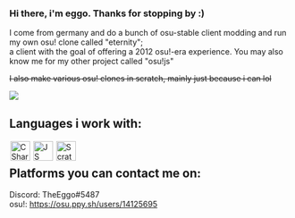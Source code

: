 ### Hi there, i'm eggo. Thanks for stopping by :)

I come from germany and do a bunch of osu-stable client modding and run my own osu! clone called "eternity";
<br>
a client with the goal of offering a 2012 osu!-era experience. You may also know me for my other project called "osu!js"

<s>I also make various osu! clones in scratch, mainly just because i can lol</s>

<img src="https://i.imgur.com/f7JxZvY.jpg"/>
<br>

## Languages i work with:
<img style="padding: 1.5px" align="left" alt="CSharp" width="35px" src="https://cdn.worldvectorlogo.com/logos/c--4.svg"/>
<img style="padding: 1.5px" align="left" alt="JS" width="35px" src="https://cdn.worldvectorlogo.com/logos/logo-javascript.svg"/>
<img style="padding: 1.5px" align="left" alt="Scratch" width="35px" src="https://image.winudf.com/v2/image1/b3JnLnNjcmF0Y2hfaWNvbl8xNTc0MjEwMDgxXzA0Ng/icon.png?w=&fakeurl=1"/>
<br>

## Platforms you can contact me on:

Discord: TheEggo#5487
<br>
osu!: https://osu.ppy.sh/users/14125695


